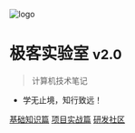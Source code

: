<!-- _coverpage.md 封面 -->

![logo](https://img.zxdmy.com/2021/20220904105915.png)

# 极客实验室 <small>v2.0</small>

> 计算机技术笔记

- 学无止境，知行致远！

[基础知识篇](/basic/)
[项目实战篇](/develop/)
[研发社区](https://gitee.com/geekrdc)